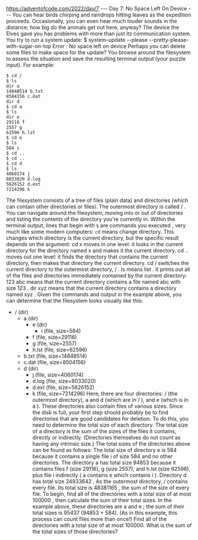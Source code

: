 https://adventofcode.com/2022/day/7
--- Day 7: No Space Left On Device ---
You can hear birds chirping and raindrops hitting leaves as the expedition proceeds. Occasionally, you can even hear much louder sounds in the distance; how big do the animals get out here, anyway?
The device the Elves gave you has problems with more than just its communication system. You try to run a system update:
$ system-update --please --pretty-please-with-sugar-on-top
Error
: No space left on device
Perhaps you can delete some files to make space for the update?
You browse around the filesystem to assess the situation and save the resulting terminal output (your puzzle input). For example:
```
$ cd /
$ ls
dir a
14848514 b.txt
8504156 c.dat
dir d
$ cd a
$ ls
dir e
29116 f
2557 g
62596 h.lst
$ cd e
$ ls
584 i
$ cd ..
$ cd ..
$ cd d
$ ls
4060174 j
8033020 d.log
5626152 d.ext
7214296 k
```
The filesystem consists of a tree of files (plain data) and directories (which can contain other directories or files). The outermost directory is called 
/
. You can navigate around the filesystem, moving into or out of directories and listing the contents of the directory you're currently in.
Within the terminal output, lines that begin with 
`$`
 are 
commands you executed
, very much like some modern computers:
`cd` means change directory. This changes which directory is the current directory, but the specific result depends on the argument:
cd x
 moves 
in
 one level: it looks in the current directory for the directory named 
x
 and makes it the current directory.
cd ..
 moves 
out
 one level: it finds the directory that contains the current directory, then makes that directory the current directory.
cd /
 switches the current directory to the outermost directory, 
/
.
ls
 means 
list
. It prints out all of the files and directories immediately contained by the current directory:
123 abc
 means that the current directory contains a file named 
abc
 with size 
123
.
dir xyz
 means that the current directory contains a directory named 
xyz
.
Given the commands and output in the example above, you can determine that the filesystem looks visually like this:
- / (dir)
  - a (dir)
    - e (dir)
      - i (file, size=584)
    - f (file, size=29116)
    - g (file, size=2557)
    - h.lst (file, size=62596)
  - b.txt (file, size=14848514)
  - c.dat (file, size=8504156)
  - d (dir)
    - j (file, size=4060174)
    - d.log (file, size=8033020)
    - d.ext (file, size=5626152)
    - k (file, size=7214296)
Here, there are four directories: 
/
 (the outermost directory), 
a
 and 
d
 (which are in 
/
), and 
e
 (which is in 
a
). These directories also contain files of various sizes.
Since the disk is full, your first step should probably be to find directories that are good candidates for deletion. To do this, you need to determine the 
total size
 of each directory. The total size of a directory is the sum of the sizes of the files it contains, directly or indirectly. (Directories themselves do not count as having any intrinsic size.)
The total sizes of the directories above can be found as follows:
The total size of directory 
e
 is 
584
 because it contains a single file 
i
 of size 584 and no other directories.
The directory 
a
 has total size 
94853
 because it contains files 
f
 (size 29116), 
g
 (size 2557), and 
h.lst
 (size 62596), plus file 
i
 indirectly (
a
 contains 
e
 which contains 
i
).
Directory 
d
 has total size 
24933642
.
As the outermost directory, 
/
 contains every file. Its total size is 
48381165
, the sum of the size of every file.
To begin, find all of the directories with a total size of 
at most 100000
, then calculate the sum of their total sizes. In the example above, these directories are 
a
 and 
e
; the sum of their total sizes is 
95437
 (94853 + 584). (As in this example, this process can count files more than once!)
Find all of the directories with a total size of at most 100000. 
What is the sum of the total sizes of those directories?
